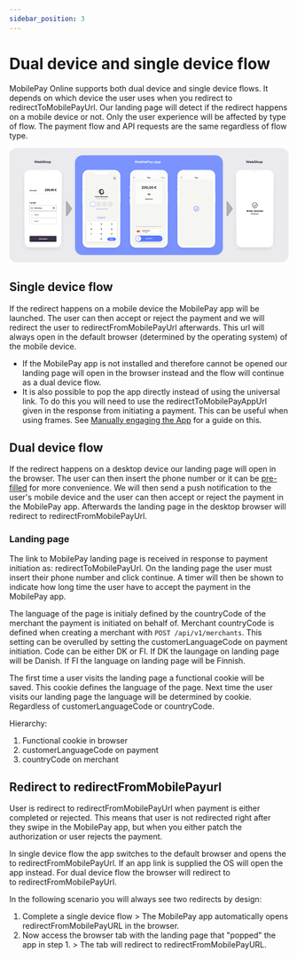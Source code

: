 ```yaml
---
sidebar_position: 3
---
```


# Dual device and single device flow

MobilePay Online supports both dual device and single device flows. It depends on which device the user uses when you redirect to redirectToMobilePayUrl. Our landing page will detect if the redirect happens on a mobile device or not. Only the user experience will be affected by type of flow. The payment flow and API requests are the same regardless of flow type.

![Online flow](/img/online-Top-image.png)

## Single device flow

If the redirect happens on a mobile device the MobilePay app will be launched. The user can then accept or reject the payment and we will redirect the user to redirectFromMobilePayUrl afterwards. This url will always open in the default browser (determined by the operating system) of the mobile device.

* If the MobilePay app is not installed and therefore cannot be opened our landing page will open in the browser instead and the flow will continue as a dual device flow.
* It is also possible to pop the app directly instead of using the universal link. To do this you will need to use the redirectToMobilePayAppUrl given in the response from initiating a payment. This can be useful when using frames. See [Manually engaging the App](/docs/online/basics/embedded-flow#manually-engaging-the-app-from-the-parent-page) for a guide on this.

## Dual device flow

 If the redirect happens on a desktop device our landing page will open in the browser. The user can then insert the phone number or it can be [pre-filled](/docs/online/features/phone-number#prefilled-phone-number) for more convenience. We will then send a push notification to the user's mobile device and the user can then accept or reject the payment in the MobilePay app. Afterwards the landing page in the desktop browser will redirect to redirectFromMobilePayUrl.

### Landing page

The link to MobilePay landing page is received in response to payment initiation as: redirectToMobilePayUrl. On the landing page the user must insert their phone number and click continue. A timer will then be shown to indicate how long time the user have to accept the payment in the MobilePay app.

The language of the page is initialy defined by the countryCode of the merchant the payment is initiated on behalf of. Merchant countryCode is defined when creating a merchant with `POST /api/v1/merchants`. This setting can be overulled by setting the customerLanguageCode on payment initiation. Code can be either DK or FI. If DK the laungage on landing page will be Danish. If FI the language on landing page will be Finnish.

The first time a user visits the landing page a functional cookie will be saved. This cookie defines the language of the page. Next time the user visits our landing page the language will be determined by cookie. Regardless of customerLanguageCode or countryCode.

Hierarchy:

1. Functional cookie in browser
2. customerLanguageCode on payment
3. countryCode on merchant

## Redirect to redirectFromMobilePayurl

User is redirect to redirectFromMobilePayUrl when payment is either completed or rejected. This means that user is not redirected right after they swipe in the MobilePay app, but when you either patch the authorization or user rejects the payment.

In single device flow the app switches to the default browser and opens the to redirectFromMobilePayUrl. If an app link is supplied the OS will open the app instead. For dual device flow the browser will redirect to to redirectFromMobilePayUrl.

In the following scenario you will always see two redirects by design:

1. Complete a single device flow > The MobilePay app automatically opens redirectFromMobilePayURL in the browser.
2. Now access the browser tab with the landing page that "popped" the app in step 1. > The tab will redirect to redirectFromMobilePayURL.
